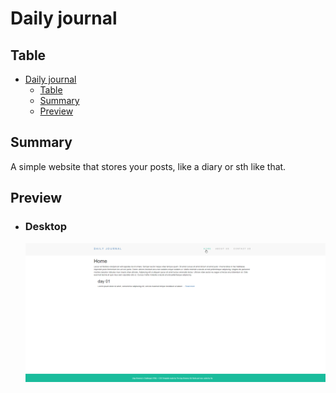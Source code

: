 # Daily journal

## Table

- [Daily journal](#daily-journal)
  - [Table](#table)
  - [Summary](#summary)
  - [Preview](#preview)

## Summary

A simple website that stores your posts, like a diary or sth like that.

## Preview

-   ### Desktop

    <p align="center"> 
      <img src="./preview/desktop.png"> 
    </p>
